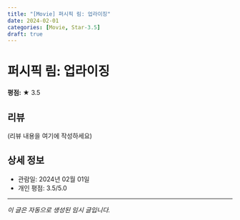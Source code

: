 ```yaml
---
title: "[Movie] 퍼시픽 림: 업라이징"
date: 2024-02-01
categories: [Movie, Star-3.5]
draft: true
---
```


# 퍼시픽 림: 업라이징

**평점:** ★ 3.5

## 리뷰

(리뷰 내용을 여기에 작성하세요)

## 상세 정보

- 관람일: 2024년 02월 01일
- 개인 평점: 3.5/5.0

---

*이 글은 자동으로 생성된 임시 글입니다.*
